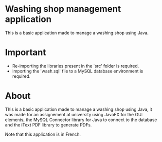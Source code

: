 # Washing shop management application
This is a basic application made to manage a washing shop using Java.

# Important
  - Re-importing the libraries present in the 'src' folder is required.
  - Importing the 'wash.sql' file to a MySQL database environment is required.

# About 
This is a basic application made to manage a washing shop using Java, it was made for an assignement at university using JavaFX for the GUI elements, the MySQL Connector library for Java to connect to the database and the iText PDF library to generate PDFs.

Note that this application is in French.

